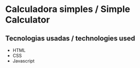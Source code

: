 # Calculadora simples / Simple Calculator

## Tecnologias usadas / technologies used

 - HTML
 - CSS
 - Javascript
